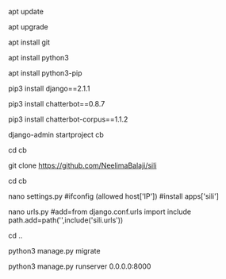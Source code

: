 apt update 

apt upgrade

apt install git

apt install python3

apt install python3-pip

pip3 install django==2.1.1

pip3 install chatterbot==0.8.7

pip3 install chatterbot-corpus==1.1.2

django-admin startproject cb

cd cb

git clone https://github.com/NeelimaBalaji/sili

cd cb

nano settings.py                                            #ifconfig (allowed host['IP'])    #install apps['sili']

nano urls.py                                                #add=from django.conf.urls import include path.add=path('',include('sili.urls'))

cd ..



python3 manage.py migrate

python3 manage.py runserver 0.0.0.0:8000
